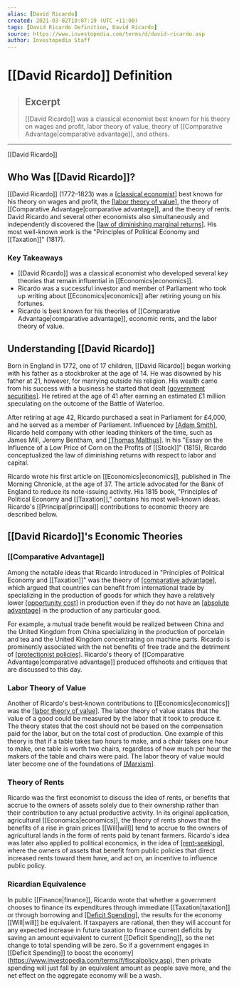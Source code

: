 ```yaml
---
alias: [David Ricardo]
created: 2021-03-02T19:07:19 (UTC +11:00)
tags: [David Ricardo Definition, David Ricardo]
source: https://www.investopedia.com/terms/d/david-ricardo.asp
author: Investopedia Staff
---
```


# [[David Ricardo]] Definition

> ## Excerpt
> [[David Ricardo]] was a classical economist best known for his theory on wages and profit, labor theory of value, theory of [[Comparative Advantage|comparative advantage]], and others.

---

[[David Ricardo]]
## Who Was [[David Ricardo]]?

[[David Ricardo]] (1772–1823) was a [[classical economist]](https://www.investopedia.com/terms/c/classicaleconomics.asp) best known for his theory on wages and profit, the [[labor theory of value]](https://www.investopedia.com/terms/l/labor-theory-of-value.asp), the theory of [[Comparative Advantage|comparative advantage]], and the theory of rents. David Ricardo and several other economists also simultaneously and independently discovered the [[law of diminishing marginal returns]](https://www.investopedia.com/terms/l/lawofdiminishingmarginalreturn.asp). His most well-known work is the "Principles of Political Economy and [[Taxation]]" (1817).

### Key Takeaways

-   [[David Ricardo]] was a classical economist who developed several key theories that remain influential in [[Economics|economics]].
-   Ricardo was a successful investor and member of Parliament who took up writing about [[Economics|economics]] after retiring young on his fortunes.
-   Ricardo is best known for his theories of [[Comparative Advantage|comparative advantage]], economic rents, and the labor theory of value.

## Understanding [[David Ricardo]]

Born in England in 1772, one of 17 children, [[David Ricardo]] began working with his father as a stockbroker at the age of 14. He was disowned by his father at 21, however, for marrying outside his religion. His wealth came from his success with a business he started that dealt [[government securities]](https://www.investopedia.com/terms/g/governmentsecurity.asp). He retired at the age of 41 after earning an estimated £1 million speculating on the outcome of the Battle of Waterloo.

After retiring at age 42, Ricardo purchased a seat in Parliament for £4,000, and he served as a member of Parliament. Influenced by [[Adam Smith]](https://www.investopedia.com/updates/adam-smith-[[Economics|economics]]/), Ricardo held company with other leading thinkers of the time, such as James Mill, Jeremy Bentham, and [[Thomas Malthus]](https://www.investopedia.com/terms/t/thomas-malthus.asp). In his "Essay on the Influence of a Low Price of Corn on the Profits of [[Stock]]" (1815), Ricardo conceptualized the law of diminishing returns with respect to labor and capital. 

Ricardo wrote his first article on [[Economics|economics]], published in The Morning Chronicle, at the age of 37. The article advocated for the Bank of England to reduce its note-issuing activity. His 1815 book, "Principles of Political Economy and [[Taxation]]," contains his most well-known ideas. Ricardo's [[Principal|principal]] contributions to economic theory are described below.

## [[David Ricardo]]'s Economic Theories

### [[Comparative Advantage]]

Among the notable ideas that Ricardo introduced in "Principles of Political Economy and [[Taxation]]" was the theory of [[comparative advantage]](https://www.investopedia.com/terms/c/comparativeadvantage.asp), which argued that countries can benefit from international trade by specializing in the production of goods for which they have a relatively lower [[opportunity cost]](https://www.investopedia.com/terms/o/opportunitycost.asp) in production even if they do not have an [[absolute advantage]](https://www.investopedia.com/terms/a/absoluteadvantage.asp) in the production of any particular good.

For example, a mutual trade benefit would be realized between China and the United Kingdom from China specializing in the production of porcelain and tea and the United Kingdom concentrating on machine parts. Ricardo is prominently associated with the net benefits of free trade and the detriment of [[protectionist policies]](https://www.investopedia.com/terms/p/[[Protectionism|protectionism]].asp). Ricardo's theory of [[Comparative Advantage|comparative advantage]] produced offshoots and critiques that are discussed to this day.

### Labor Theory of Value

Another of Ricardo's best-known contributions to [[Economics|economics]] was the [[labor theory of value]](https://www.investopedia.com/terms/l/labor-theory-of-value.asp). The labor theory of value states that the value of a good could be measured by the labor that it took to produce it. The theory states that the cost should not be based on the compensation paid for the labor, but on the total cost of production. One example of this theory is that if a table takes two hours to make, and a chair takes one hour to make, one table is worth two chairs, regardless of how much per hour the makers of the table and chairs were paid. The labor theory of value would later become one of the foundations of [[Marxism]](https://www.investopedia.com/terms/m/[[Marxism|marxism]].asp).

### Theory of Rents

Ricardo was the first economist to discuss the idea of rents, or benefits that accrue to the owners of assets solely due to their ownership rather than their contribution to any actual productive activity. In its original application, agricultural [[Economics|economics]], the theory of rents shows that the benefits of a rise in grain prices [[Will|will]] tend to accrue to the owners of agricultural lands in the form of rents paid by tenant farmers. Ricardo's idea was later also applied to political economics, in the idea of [[rent-seeking]](https://www.investopedia.com/terms/r/rentseeking.asp), where the owners of assets that benefit from public policies that direct increased rents toward them have, and act on, an incentive to influence public policy.

### Ricardian Equivalence

In public [[Finance|finance]], Ricardo wrote that whether a government chooses to finance its expenditures through immediate [[Taxation|taxation]] or through borrowing and [[Deficit Spending]](https://www.investopedia.com/terms/d/deficit-spending.asp), the results for the economy [[Will|will]] be equivalent. If taxpayers are rational, then they will account for any expected increase in future taxation to finance current deficits by saving an amount equivalent to current [[Deficit Spending]], so the net change to total spending will be zero. So if a government engages in [[Deficit Spending]] to boost the economy](https://www.investopedia.com/terms/f/fiscalpolicy.asp), then private spending will just fall by an equivalent amount as people save more, and the net effect on the aggregate economy will be a wash.
